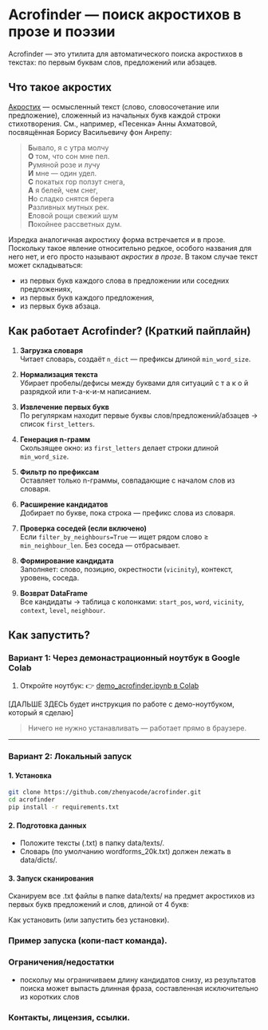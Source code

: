 # Acrofinder — поиск акростихов в прозе и поэзии

Acrofinder — это утилита для автоматического поиска акростихов в текстах: по первым буквам слов, предложений или абзацев.

## Что такое акростих

[Акростих](https://ru.wikipedia.org/wiki/Акростих) — осмысленный текст (слово, словосочетание или предложение), сложенный из начальных букв каждой строки стихотворения. См., например, «Песенка» Анны Ахматовой, посвящённая Борису Васильевичу фон Анрепу:

> **Б**ывало, я с утра молчу<br>
> **О** том, что сон мне пел.<br>
> **Р**умяной розе и лучу<br>
> **И** мне — один удел.<br>
> **С** покатых гор ползут снега,<br>
> **А** я белей, чем снег,<br>
> **Н**о сладко снятся берега<br>
> **Р**азливных мутных рек.<br>
> **Е**ловой рощи свежий шум<br>
> **П**окойнее рассветных дум.<br>

Изредка аналогичная акростиху форма встречается и в прозе. Поскольку такое явление относительно редкое, особого названия для него нет, и его просто называют *акростих в прозе*. В таком случае текст может складываться:
  - из первых букв каждого слова в предложении или соседних предложениях,
  - из первых букв каждого предложения,
  - из первых букв абзаца.



## Как работает Acrofinder? (Краткий пайплайн)

1. **Загрузка словаря**  
   Читает словарь, создаёт `n_dict` — префиксы длиной `min_word_size`.

2. **Нормализация текста**  
   Убирает пробелы/дефисы между буквами для ситуаций с т а к о й разрядкой или т-а-к-и-м написанием.

3. **Извлечение первых букв**  
   По регуляркам находит первые буквы слов/предложений/абзацев → список `first_letters`.

4. **Генерация n-грамм**  
   Скользящее окно: из `first_letters` делает строки длиной `min_word_size`.

5. **Фильтр по префиксам**  
   Оставляет только n-граммы, совпадающие с началом слов из словаря.

6. **Расширение кандидатов**  
   Добирает по букве, пока строка — префикс слова из словаря.

7. **Проверка соседей (если включено)**  
   Если `filter_by_neighbours=True` — ищет рядом слово ≥ `min_neighbour_len`. Без соседа — отбрасывает.

8. **Формирование кандидата**  
   Заполняет: слово, позицию, окрестности (`vicinity`), контекст, уровень, соседа.

9. **Возврат DataFrame**  
   Все кандидаты → таблица с колонками: `start_pos`, `word`, `vicinity`, `context`, `level`, `neighbour`.



## Как запустить?

### Вариант 1: Через демонастрационный ноутбук в Google Colab

1. Откройте ноутбук: 👉 [demo_acrofinder.ipynb в Colab](https://colab.research.google.com/github/zhenyacode/acrofinder/blob/main/notebooks/demo_acrofinder.ipynb)

[ДАЛЬШЕ ЗДЕСЬ будет инструкция по работе с демо-ноутбуком, который я сделаю]

> Ничего не нужно устанавливать — работает прямо в браузере.

---

### Вариант 2: Локальный запуск

#### 1. Установка

```bash
git clone https://github.com/zhenyacode/acrofinder.git
cd acrofinder
pip install -r requirements.txt
```

#### 2. Подготовка данных

- Положите тексты (.txt) в папку data/texts/.
- Словарь (по умолчанию wordforms_20k.txt) должен лежать в data/dicts/.


#### 3. Запуск сканирования
Сканируем все .txt файлы в папке data/texts/ на предмет акростихов из первых букв предложений и слов, длиной от 4 букв:


Как установить (или запустить без установки).

### Пример запуска (копи‑паст команда).

### Ограничения/недостатки
- поскольу мы ограничиваем длину кандидатов снизу, из результатов поиска может выпасть длинная фраза, составленная исключительно из коротких слов
### Контакты, лицензия, ссылки.
